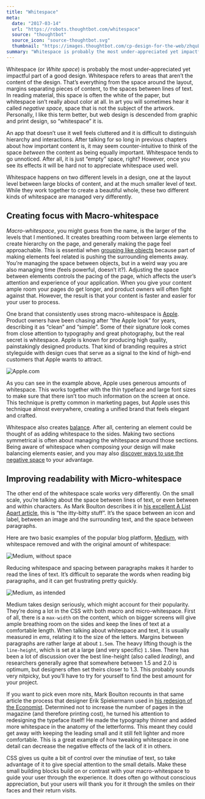 ```yaml
---
title: "Whitespace"
meta:
  date: "2017-03-14"
  url: "https://robots.thoughtbot.com/whitespace"
  source: "thoughtbot"
  source_icon: "source-thoughtbot.svg"
  thumbnail: "https://images.thoughtbot.com/cp-design-for-the-web/zhquLBEGRP68MT3w8oZh_elements-white-space-micro-small.png"
summary: "Whitespace is probably the most under-appreciated yet impactful part of a good design."
---
```


Whitespace (or _White space_) is probably the most under-appreciated yet impactful part of a good design. Whitespace refers to areas that aren’t the content of the design. That’s everything from the space around the layout, margins separating pieces of content, to the spaces between lines of text. In reading material, this space is often the white of the paper, but whitespace isn’t really about color at all. In art you will sometimes hear it called _negative space_, space that is not the subject of the artwork. Personally, I like this term better, but web design is descended from graphic and print design, so “whitespace” it is.

An app that doesn’t use it well feels cluttered and it is difficult to distinguish hierarchy and interactions. After talking for so long in previous chapters about how important content is, it may seem counter-intuitive to think of the space _between_ the content as being equally important. Whitespace tends to go unnoticed. After all, it is just “empty” space, right? However, once you see its effects it will be hard not to appreciate whitespace used well.

Whitespace happens on two different levels in a design, one at the layout level between large blocks of content, and at the much smaller level of text. While they work together to create a beautiful whole, these two different kinds of whitespace are managed very differently.

## Creating focus with Macro-whitespace

_Macro-whitespace_, you might guess from the name, is the larger of the levels that I mentioned. It creates breathing room between large elements to create hierarchy on the page, and generally making the page feel approachable. This is essential when [grouping like objects](https://robots.thoughtbot.com/form-and-space) because part of making elements feel related is pushing the surrounding elements away. You’re managing the space between objects, but in a weird way you are also managing time (feels powerful, doesn’t it?). Adjusting the space between elements controls the pacing of the page, which affects the user’s attention and experience of your application. When you give your content ample room your pages do get longer, and product owners will often fight against that. However, the result is that your content is faster and easier for your user to process.

One brand that consistently uses strong macro-whitespace is [Apple](http://apple.com). Product owners have been chasing after “the Apple look” for years, describing it as “clean” and “simple”. Some of their signature look comes from close attention to typography and great photography, but the real secret is whitespace. Apple is known for producing high quality, painstakingly designed products. That kind of branding requires a strict styleguide with design cues that serve as a signal to the kind of high-end customers that Apple wants to attract.

![Apple.com](https://images.thoughtbot.com/cp-design-for-the-web/rioTUswbSSC4PZBrq0Kv_elements-white-space-macro.png)

As you can see in the example above, Apple uses generous amounts of whitespace. This works together with the thin typeface and large font sizes to make sure that there isn’t too much information on the screen at once. This technique is pretty common in marketing pages, but Apple uses this technique almost everywhere, creating a unified brand that feels elegant and crafted.

Whitespace also creates [balance](https://robots.thoughtbot.com/balance). After all, centering an element could be thought of as adding whitespace to the sides. Making two sections symmetrical is often about managing the whitespace around those sections. Being aware of whitespace when composing your design will make balancing elements easier, and you may also [discover ways to use the negative space](https://photographylife.com/negative-space-in-photography) to your advantage.

## Improving readability with Micro-whitespace

The other end of the whitespace scale works very differently. On the small scale, you’re talking about the space between lines of text, or even between and within characters. As Mark Boulton describes it in [his excellent A List Apart article](http://alistapart.com/article/whitespace), this is “the itty-bitty stuff”. It’s the space between an icon and label, between an image and the surrounding text, and the space between paragraphs.

Here are two basic examples of the popular blog platform, [Medium](http://medium.com), with whitespace removed and with the original amount of whitespace:

![Medium, without space](https://images.thoughtbot.com/cp-design-for-the-web/zhquLBEGRP68MT3w8oZh_elements-white-space-micro-small.png)

Reducing whitespace and spacing between paragraphs makes it harder to read the lines of text. It’s difficult to separate the words when reading big paragraphs, and it can get frustrating pretty quickly.

![Medium, as intended](https://images.thoughtbot.com/cp-design-for-the-web/RRpWixsSdCNGZnl1LoBg_elements-white-space-micro-large.png)

Medium takes design seriously, which might account for their popularity. They’re doing a lot in the CSS with both macro and micro-whitespace. First of all, there is a `max-width` on the content, which on bigger screens will give ample breathing room on the sides and keep the lines of text at a comfortable length. When talking about whitespace and text, it is usually measured in _ems_, relating it to the size of the letters. Margins between paragraphs are rather large at about `1.5em`. The heavy lifting though is the `line-height`, which is set at a large (and very specific) `1.58em`. There has been a lot of discussion over the best line-height (also called _leading_), and researchers generally agree that somewhere between 1.5 and 2.0 is optimum, but designers often set theirs closer to 1.3. This probably sounds very nitpicky, but you’ll have to try for yourself to find the best amount for your project.

If you want to pick even more nits, Mark Boulton recounts in that same article the process that designer Erik Spiekermann used in [his redesign of the Economist](http://spiekermann.com/en/why-the-economist-is-thriving). Determined not to increase the number of pages in the magazine (and therefore printing cost), he turned his attention to redesigning the typeface itself! He made the typography thinner and added more whitespace in the anatomy of the letterforms. This meant they could get away with keeping the leading small and it still felt lighter and more comfortable. This is a great example of how tweaking whitespace in one detail can decrease the negative effects of the lack of it in others.

CSS gives us quite a bit of control over the minutiae of text, so take advantage of it to give special attention to the small details. Make these small building blocks build on or contrast with your macro-whitespace to guide your user through the experience. It does often go without conscious appreciation, but your users will thank you for it through the smiles on their faces and their return visits.
